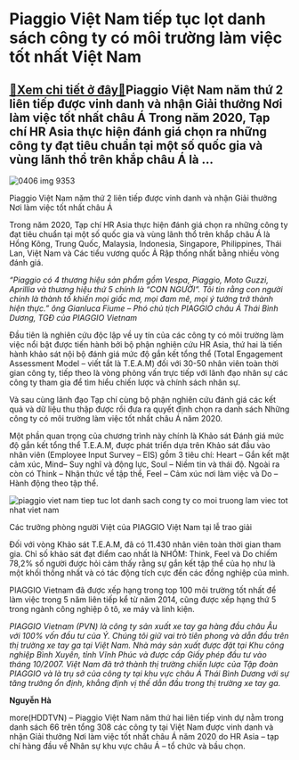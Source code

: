 Piaggio Việt Nam tiếp tục lọt danh sách công ty có môi trường làm việc tốt nhất Việt Nam
========================================================================================

[:gift:Xem chi tiết ở đây:gift:](https://hddtvn.com/piaggio-viet-nam-tiep-tuc-lot-danh-sach-cong-ty-co-moi-truong-lam-viec-tot-nhat-viet-nam/)Piaggio Việt Nam năm thứ 2 liên tiếp được vinh danh và nhận Giải thưởng Nơi làm việc tốt nhất châu Á Trong năm 2020, Tạp chí HR Asia thực hiện đánh giá chọn ra những công ty đạt tiêu chuẩn tại một số quốc gia và vùng lãnh thổ trên khắp châu Á là …
-------------------------------------------------------------------------------------------------------------------------------------------------------------------------------------------------------------------------------------------------------





![0406 img 9353](https://haiquanonline.com.vn/stores/news_dataimages/tkts/072020/04/08/0406_IMG_9353.jpg?rt=20200707090547 "undefined")


 Piaggio Việt Nam năm thứ 2 liên tiếp được vinh danh và nhận Giải thưởng Nơi làm việc tốt nhất châu Á 



Trong năm 2020, Tạp chí HR Asia thực hiện đánh giá chọn ra những công ty đạt tiêu chuẩn tại một số quốc gia và vùng lãnh thổ trên khắp châu Á là Hồng Kông, Trung Quốc, Malaysia, Indonesia, Singapore, Philippines, Thái Lan, Việt Nam và Các tiểu vương quốc Ả Rập thống nhất bằng nhiều vòng đánh giá.





*“Piaggio có 4 thương hiệu sản phẩm gồm Vespa, Piaggio, Moto Guzzi, Aprillia và thương hiệu thứ 5 chính là “CON NGƯỜI”. Tôi tin rằng con người chính là thành tố khiến mọi giấc mơ, mọi đam mê, mọi ý tưởng trở thành hiện thực.” ông Gianluca Fiume – Phó chủ tịch PIAGGIO châu Á Thái Bình Dương, TGĐ của PIAGGIO Vietnam* 



Đầu tiên là nghiên cứu độc lập về uy tín của các công ty có môi trường làm việc nổi bật được tiến hành bởi bộ phận nghiên cứu HR Asia, thứ hai là tiến hành khảo sát nội bộ đánh giá mức độ gắn kết tổng thể (Total Engagement Assessment Model – viết tắt là T.E.A.M) đối với 30-50 nhân viên toàn thời gian công ty, tiếp theo là vòng phỏng vấn trực tiếp với lãnh đạo nhân sự các công ty tham gia để tìm hiểu chiến lược và chính sách nhân sự.


Và sau cùng lãnh đạo Tạp chí cùng bộ phận nghiên cứu đánh giá các kết quả và dữ liệu thu thập được rồi đưa ra quyết định chọn ra danh sách Những công ty có môi trường làm việc tốt nhất châu Á năm 2020. 


Một phần quan trọng của chương trình này chính là Khảo sát Đánh giá mức độ gắn kết tổng thể T.E.A.M, được phát triển dựa trên Khảo sát đầu vào nhân viên (Employee Input Survey – EIS) gồm 3 tiêu chí: Heart – Gắn kết mặt cảm xúc, Mind– Suy nghĩ và động lực, Soul – Niềm tin và thái độ. Ngoài ra còn có Think – Nhận thức về tập thể, Feel – Cảm xúc nơi làm việc và Do – Hành động theo tập thể.









![piaggio viet nam tiep tuc lot danh sach cong ty co moi truong lam viec tot nhat viet nam](https://haiquanonline.com.vn/stores/news_dataimages/tkts/072020/07/09/in_article/0717_Cac_trYYng_phong_ngYYi_ViYt_cYa_Piaggio_ViYt_Nam_dY_buYi_lY_trao_giYi.jpg?rt=20200707090718 "Piaggio Việt Nam tiếp tục lọt danh sách công ty có môi trường làm việc tốt nhất Việt Nam")


Các trưởng phòng người Việt của PIAGGIO Việt Nam tại lễ trao giải







Đối với vòng Khảo sát T.E.A.M, đã có 11.430 nhân viên toàn thời gian tham gia. Chỉ số khảo sát đạt điểm cao nhất là NHÓM: Think, Feel và Do chiếm 78,2% số người được hỏi cảm thấy rằng sự gắn kết tập thể của họ như là một khối thống nhất và có tác động tích cực đến các đồng nghiệp của mình.


PIAGGIO Vietnam đã được xếp hạng trong top 100 môi trường tốt nhất để làm việc trong 5 năm liên tiếp kể từ năm 2014, cũng được xếp hạng thứ 5 trong ngành công nghiệp ô tô, xe máy và linh kiện.





*PIAGGIO Vietnam (PVN) là công ty sản xuất xe tay ga hàng đầu châu Âu với 100% vốn đầu tư của Ý. Chúng tôi giữ vai trò tiên phong và dẫn đầu trên thị trường xe tay ga tại Việt Nam. Nhà máy sản xuất được đặt tại Khu công nghiệp Bình Xuyên, tỉnh Vĩnh Phúc và được cấp Giấy phép đầu tư vào tháng 10/2007. Việt Nam đã trở thành thị trường chiến lược của Tập đoàn PIAGGIO và là trụ sở của công ty tại khu vực châu Á Thái Bình Dương với sự tăng trưởng ổn định, khẳng định vị thế dẫn đầu trong thị trường xe tay ga.*




**Nguyễn Hà**



more(HDDTVN) – Piaggio Việt Nam năm thứ hai liên tiếp vinh dự nằm trong danh sách 66 trên tổng 308 các công ty tại Việt Nam được vinh danh và nhận Giải thưởng Nơi làm việc tốt nhất châu Á năm 2020 do HR Asia – tạp chí hàng đầu về Nhân sự khu vực châu Á – tổ chức và bầu chọn.

